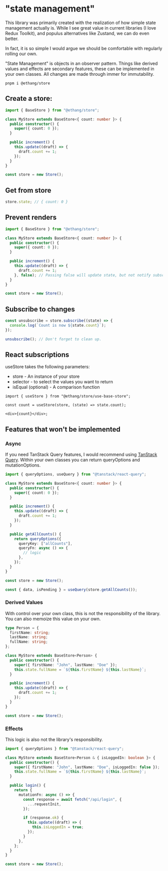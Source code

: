 # "state management"

This library was primarily created with the realization of how simple state
management actually is. While I see great value in current libraries (I love
Redux Toolkit), and populus alternatives like Zustand, we can do even better.

In fact, it is so simple I would argue we should be comfortable with regularly
rolling our own.

"State Management" is objects in an observer pattern. Things like derived values
and effects are secondary features, these can be implemented in your own classes.
All changes are made through immer for immutability.

```shell
pnpm i @ethang/store
```

## Create a store:

```ts
import { BaseStore } from "@ethang/store";

class MyStore extends BaseStore<{ count: number }> {
  public constructor() {
    super({ count: 0 });
  }

  public increment() {
    this.update((draft) => {
      draft.count += 1;
    });
  }
}

const store = new Store();
```

## Get from store

```ts
store.state; // { count: 0 }
```

## Prevent renders

```ts
import { BaseStore } from "@ethang/store";

class MyStore extends BaseStore<{ count: number }> {
  public constructor() {
    super({ count: 0 });
  }

  public increment() {
    this.update((draft) => {
      draft.count += 1;
    }, false); // Passing false will update state, but not notify subscribers
  }
}

const store = new Store();
```

## Subscribe to changes

```ts
const unsubscribe = store.subscribe((state) => {
  console.log(`Count is now ${state.count}`);
});

unsubscribe(); // Don't forget to clean up.
```

## React subscriptions

useStore takes the following parameters:

- store - An instance of your store
- selector - to select the values you want to return
- isEqual (optional) - A comparison function

```tsx
import { useStore } from "@ethang/store/use-base-store";

const count = useStore(store, (state) => state.count);

<div>{count}</div>;
```

## Features that won't be implemented

### Async

If you need TanStack Query features, I would recommend using [TanStack Query](https://tanstack.com/query/latest). Within your own classes you can return queryOptions and mutationOptions.

```ts
import { queryOptions, useQuery } from "@tanstack/react-query";

class MyStore extends BaseStore<{ count: number }> {
  public constructor() {
    super({ count: 0 });
  }

  public increment() {
    this.update((draft) => {
      draft.count += 1;
    });
  }

  public getAllCounts() {
    return queryOptions({
      queryKey: ["allCounts"],
      queryFn: async () => {
        // logic
      },
    });
  }
}

const store = new Store();

const { data, isPending } = useQuery(store.getAllCounts());
```

### Derived Values

With control over your own class, this is not the responsibility of the library. You can also memoize this value on your own.

```ts
type Person = {
  firstName: string;
  lastName: string;
  fullName: string;
};

class MyStore extends BaseStore<Person> {
  public constructor() {
    super({ firstName: "John", lastName: "Doe" });
    this.state.fullName = `${this.firstName} ${this.lastName}`;
  }

  public increment() {
    this.update((draft) => {
      draft.count += 1;
    });
  }
}

const store = new Store();
```

### Effects

This logic is also not the library's responsibility.

```ts
import { queryOptions } from "@tanstack/react-query";

class MyStore extends BaseStore<Person & { isLoggedIn: boolean }> {
  public constructor() {
    super({ firstName: "John", lastName: "Doe", isLoggedIn: false });
    this.state.fullName = `${this.firstName} ${this.lastName}`;
  }

  public login() {
    return {
      mutationFn: async () => {
        const response = await fetch("/api/login", {
          ...requestInit,
        });

        if (response.ok) {
          this.update((draft) => {
            this.isLoggedIn = true;
          });
        }
      },
    };
  }
}

const store = new Store();
```
